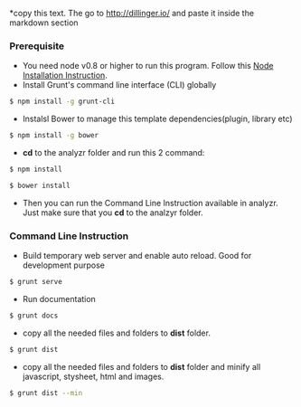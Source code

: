 *copy this text. The go to http://dillinger.io/ and paste it inside the markdown section

### Prerequisite

+ You need node v0.8 or higher to run this program. Follow this [Node Installation Instruction](https://www.npmjs.org/doc/README.html).
+ Install Grunt's command line interface (CLI) globally
```sh
$ npm install -g grunt-cli
```
+ Instalsl Bower to manage this template dependencies(plugin, library etc)
```sh
$ npm install -g bower
```
+ **cd** to the analyzr folder and run this 2 command:
```sh
$ npm install
```
```sh
$ bower install
```
+ Then you can run the Command Line Instruction available in analyzr. Just make sure that you **cd** to the analzyr folder.


### Command Line Instruction

+ Build temporary web server and enable auto reload. Good for development purpose
```sh
$ grunt serve
```
+ Run documentation
```sh
$ grunt docs
```
+ copy all the needed files and folders to **dist** folder.
```sh
$ grunt dist
```
+ copy all the needed files and folders to **dist** folder and minify all javascript, stysheet, html and images.
```sh
$ grunt dist --min
```
